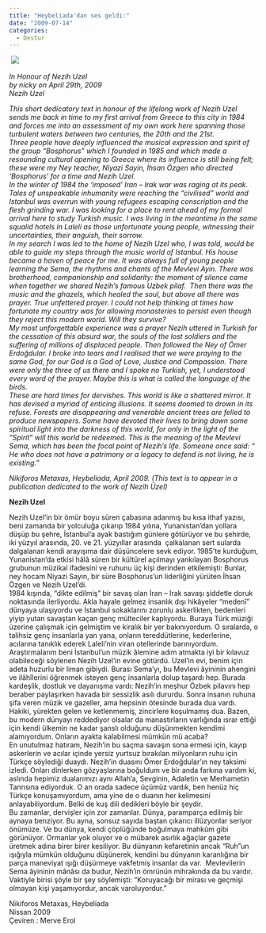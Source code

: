 ```yaml
---
title: "Heybeliada'dan ses geldi:"
date: "2009-07-14"
categories: 
  - Destur
---
```


 ![](../uploads/image/heybeli-ada.jpg)

_In Honour of Nezih Uzel  
by nicky on April 29th, 2009  
Nezih Uzel_

_This short dedicatory text in honour of the lifelong work of Nezih Uzel sends me back in time to my first arrival from Greece to this city in 1984 and forces me into an assessment of my own work here spanning those turbulent waters between two centuries, the 20th and the 21st.  
Three people have deeply influenced the musical expression and spirit of the group “Bosphorus” which I founded in 1985 and which made a resounding cultural opening to Greece where its influence is still being felt; these were my Ney teacher, Niyazi Sayin, İhsan Özgen who directed ‘Bosphorus’ for a time and Nezih Uzel.  
In the winter of 1984 the ‘imposed’ Iran – Irak war was raging at its peak. Tales of unspeakable inhumanity were reaching the “civilised” world and Istanbul was overrun with young refugees escaping conscription and the flesh grinding war. I was looking for a place to rent ahead of my formal arrival here to study Turkish music. I was living in the meantime in the same squalid hotels in Laleli as those unfortunate young people, witnessing their uncertainties, their anguish, their sorrow.  
In my search I was led to the home of Nezih Uzel who, I was told, would be able to guide my steps through the music world of Istanbul. His house became a haven of peace for me. It was always full of young people learning the Sema, the rhythms and chants of the Mevlevi Ayin. There was brotherhood, companionship and solidarity: the moment of silence came when together we shared Nezih’s famous Uzbek pilaf.  Then there was the music and the ghazels, which healed the soul, but above all there was prayer. True unfettered prayer. I could not help thinking at times how fortunate my country was for allowing monasteries to persist even though they reject this modern world. Will they survive?  
My most unforgettable experience was a prayer Nezih uttered in Turkish for the cessation of this absurd war, the souls of the lost soldiers and the suffering of millions of displaced people. Then followed the Ney of Ömer Erdoğdular. I broke into tears and I realised that we were praying to the same God, for our God is a God of Love, Justice and Compassion. There were only the three of us there and I spoke no Turkish, yet, I understood every word of the prayer. Maybe this is what is called the language of the birds.  
These are hard times for dervishes. This world is like a shattered mirror. It has devised a myriad of enticing illusions. It seems doomed to drown in its refuse. Forests are disappearing and venerable ancient trees are felled to produce newspapers. Some have devoted their lives to bring down some spiritual light into the darkness of this world, for only in the light of the “Spirit” will this world be redeemed. This is the meaning of the Mevlevi Sema, which has been the focal point of Nezih’s life. Someone once said: “ He who does not have a patrimony or a legacy to defend is not living, he is existing.”_

_Nikiforos Metaxas, Heybeliada, April 2009. (This text is to appear in a publication dedicated to the work of Nezih Üzel)_

  
**Nezih Uzel**

Nezih Uzel’in bir ömür boyu süren çabasına adanmış bu kısa ithaf yazısı, beni zamanda bir yolculuğa çıkarıp 1984 yılına, Yunanistan’dan yollara düşüp bu şehre, İstanbul’a ayak bastığım günlere götürüyor ve bu şehirde, iki yüzyıl arasında, 20. ve 21. yüzyıllar arasında  çalkalanan sert sularda dalgalanan kendi arayışıma dair düşüncelere sevk ediyor. 1985’te kurduğum, Yunanistan’da etkisi hâlâ süren bir kültürel açılmayı yankılayan Bosphorus grubunun müzikal ifadesini ve ruhunu üç kişi derinden etkilemişti: Bunlar, ney hocam Niyazi Sayın, bir süre Bosphorus’un liderliğini yürüten İhsan Özgen ve Nezih Uzel’di.  
1984 kışında, “dikte edilmiş” bir savaş olan İran – Irak savaşı şiddetle doruk noktasında ilerliyordu. Akla hayale gelmez insanlık dışı hikâyeler “medenî” dünyaya ulaşıyordu ve İstanbul sokaklarını zorunlu askerlikten, bedenleri yiyip yutan savaştan kaçan genç mülteciler kaplıyordu. Buraya Türk müziği üzerine çalışmak için gelmiştim ve kiralık bir yer bakınıyordum. O sıralarda, o talihsiz genç insanlarla yan yana, onların tereddütlerine, kederlerine, acılarına tanıklık ederek Laleli’nin viran otellerinde barınıyordum.  
Araştırmalarım beni İstanbul’un müzik âlemine adım atmakta iyi bir kılavuz olabileceği söylenen Nezih Uzel’in evine götürdü. Uzel’in evi, benim için adeta huzurlu bir liman gibiydi. Burası Sema’yı, bu Mevlevi âyininin ahengini ve ilâhîlerini öğrenmek isteyen genç insanlarla dolup taşardı hep. Burada kardeşlik, dostluk ve dayanışma vardı: Nezih’in meşhur Özbek pilavını hep beraber paylaşırken havada bir sessizlik asılı dururdu. Sonra insanın ruhuna şifa veren müzik ve gazeller, ama hepsinin ötesinde burada dua vardı. Hakiki, yürekten gelen ve ketlenmemiş, zincirlere koşulmamış dua. Bazen, bu modern dünyayı reddediyor olsalar da manastırların varlığında ısrar ettiği için kendi ülkemin ne kadar şanslı olduğunu düşünmekten kendimi alamıyordum. Onların ayakta kalabilmesi mümkün mü acaba?  
En unutulmaz hatıram, Nezih’in bu saçma savaşın sona ermesi için, kayıp askerlerin ve acılar içinde yersiz yurtsuz bırakılan milyonların ruhu için Türkçe söylediği duaydı. Nezih’in duasını Ömer Erdoğdular’ın ney taksimi izledi. Onları dinlerken gözyaşlarına boğuldum ve bir anda farkına vardım ki, aslında hepimiz dualarımızı aynı Allah’a, Sevginin, Adaletin ve Merhametin Tanrısına ediyorduk. O an orada sadece üçümüz vardık, ben henüz hiç Türkçe konuşamıyordum, ama yine de o duanın her kelimesini anlayabiliyordum. Belki de kuş dili dedikleri böyle bir şeydir.  
Bu zamanlar, dervişler için zor zamanlar. Dünya, paramparça edilmiş bir aynaya benziyor. Bu ayna, sonsuz sayıda baştan çıkarıcı illüzyonlar seriyor önümüze. Ve bu dünya, kendi çöplüğünde boğulmaya mahkûm gibi görünüyor. Ormanlar yok oluyor ve o mübarek asırlık ağaçlar gazete üretmek adına birer birer kesiliyor. Bu dünyanın kefaretinin ancak “Ruh”un ışığıyla mümkün olduğunu düşünerek, kendini bu dünyanın karanlığına bir parça maneviyat ışığı düşürmeye vakfetmiş insanlar da var.  Mevlevilerin Sema âyininin mânâsı da budur, Nezih’in ömrünün mihrakında da bu vardır. Vaktiyle birisi şöyle bir şey söylemişti: “Koruyacağı bir mirası ve geçmişi olmayan kişi yaşamıyordur, ancak varoluyordur.”

Nikiforos Metaxas, Heybeliada  
Nissan 2009  
Çeviren : Merve Erol
